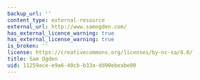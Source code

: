 ```yaml
---
backup_url: ''
content_type: external-resource
external_url: http://www.samogden.com/
has_external_licence_warning: true
has_external_license_warning: true
is_broken: ''
license: https://creativecommons.org/licenses/by-nc-sa/4.0/
title: Sam Ogden
uid: 11259ace-e9a6-40cb-b33a-dd90ebeabe00
---
```


